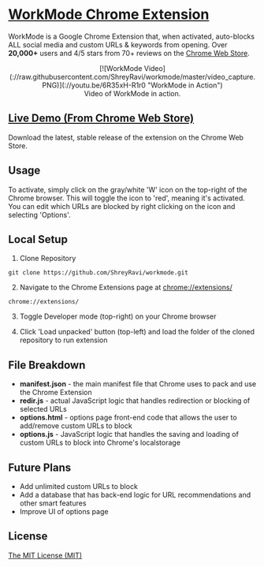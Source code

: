 # [WorkMode Chrome Extension](http://www.workmode.org)
WorkMode is a Google Chrome Extension that, when activated, auto-blocks ALL social media and custom URLs & keywords from opening. Over **20,000+** users and 4/5 stars from 70+ reviews on the [Chrome Web Store](http://www.workmode.org). 

<p align="center"> 
[![WorkMode Video](://raw.githubusercontent.com/ShreyRavi/workmode/master/video_capture.PNG)](://youtu.be/6R35xH-R1r0 "WorkMode in Action")
<br />Video of WorkMode in action.</p>

## [Live Demo (From Chrome Web Store)](http://www.workmode.org)
Download the latest, stable release of the extension on the Chrome Web Store.

## Usage
To activate, simply click on the gray/white 'W' icon on the top-right of the Chrome browser. This will toggle the icon to 'red', meaning it's activated. You can edit which URLs are blocked by right clicking on the icon and selecting 'Options'.

## Local Setup
1. Clone Repository
```
git clone https://github.com/ShreyRavi/workmode.git
```
2. Navigate to the Chrome Extensions page  at [chrome://extensions/](chrome://extensions/)
```
chrome://extensions/
```
3. Toggle Developer mode (top-right) on your Chrome browser

4. Click 'Load unpacked' button (top-left) and load the folder of the cloned repository to run extension

## File Breakdown
- **manifest.json** - the main manifest file that Chrome uses to pack and use the Chrome Extension
- **redir.js** - actual JavaScript logic that handles redirection or blocking of selected URLs
- **options.html** - options page front-end code that allows the user to add/remove custom URLs to block
- **options.js** - JavaScript logic that handles the saving and loading of custom URLs to block into Chrome's localstorage

## Future Plans
- Add unlimited custom URLs to block
- Add a database that has back-end logic for URL recommendations and other smart features
- Improve UI of options page

## License
[The MIT License (MIT)](https://github.com/ShreyRavi/workmode/blob/master/LICENSE)
